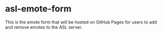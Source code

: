 # asl-emote-form
This is the emote form that will be hosted on GitHub Pages for users to add and remove emotes to the ASL server.
